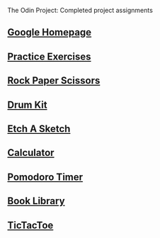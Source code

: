 The Odin Project: Completed project assignments      

<h2><a href="https://thorney29.github.io/the_odin_project/google-homepage/index.html">Google Homepage</a></h2>
      <h2><a href="https://thorney29.github.io/the_odin_project/practice-exercises/index.html">Practice Exercises</a></h2>
      <h2><a href="https://thorney29.github.io/the_odin_project/rock_paper_scissors/index.html">Rock Paper Scissors</a></h2>
      <h2><a href="https://thorney29.github.io/the_odin_project/JavaScript30-master/01 - JavaScript Drum Kit/index-START.html">Drum Kit</a></h2>
      <h2><a href="https://thorney29.github.io/the_odin_project/etch_a_sketch/index.html">Etch A Sketch</a></h2>
      <h2><a href="https://thorney29.github.io/the_odin_project/calculator/index.html">Calculator</a></h2>
      <h2><a href="https://thorney29.github.io/the_odin_project/pomodoro/index.html">Pomodoro Timer</a></h2>
 	<h2><a href="https://thorney29.github.io/the_odin_project/book-library/index.html">Book Library</a></h2>
      <h2><a href="https://thorney29.github.io/the_odin_project/tictactoe/index.html">TicTacToe</a></h2>

